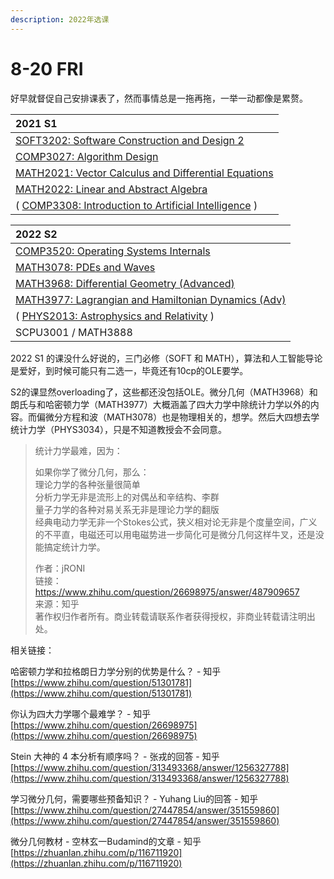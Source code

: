 ```yaml
---
description: 2022年选课
---
```


# 8-20 FRI

好早就督促自己安排课表了，然而事情总是一拖再拖，一举一动都像是累赘。



| 2021 S1 |
| :--- |
| [SOFT3202: Software Construction and Design 2](https://cusp.sydney.edu.au/students/view-unit-page/uos_id/289948) |
| [COMP3027: Algorithm Design](https://cusp.sydney.edu.au/students/view-unit-page/alpha/COMP3027) |
| [MATH2021: Vector Calculus and Differential Equations](https://www.sydney.edu.au/units/MATH2021) |
| [MATH2022: Linear and Abstract Algebra](https://www.sydney.edu.au/units/MATH2022) |
| \( [COMP3308: Introduction to Artificial Intelligence](https://cusp.sydney.edu.au/students/view-unit-page/alpha/COMP3308) \) |



| 2022 S2 |
| :--- |
| [COMP3520: Operating Systems Internals](https://www.sydney.edu.au/units/COMP3520) |
| [MATH3078: PDEs and Waves](https://www.sydney.edu.au/units/MATH3078) |
| [MATH3968: Differential Geometry \(Advanced\)](https://www.sydney.edu.au/units/MATH3968) |
| [MATH3977: Lagrangian and Hamiltonian Dynamics \(Adv\)](https://www.sydney.edu.au/units/MATH3977) |
| \( [PHYS2013: Astrophysics and Relativity](https://www.sydney.edu.au/units/PHYS2013) \) |
| SCPU3001 / MATH3888 |



2022 S1 的课没什么好说的，三门必修（SOFT 和 MATH），算法和人工智能导论是爱好，到时候可能只有二选一，毕竟还有10cp的OLE要学。

S2的课显然overloading了，这些都还没包括OLE。微分几何（MATH3968）和朗氏与和哈密顿力学（MATH3977）大概涵盖了四大力学中除统计力学以外的内容。而偏微分方程和波（MATH3078）也是物理相关的，想学。然后大四想去学统计力学（PHYS3034），只是不知道教授会不会同意。



> 统计力学最难，因为：
>
> 如果你学了微分几何，那么：  
> 理论力学的各种张量很简单  
> 分析力学无非是流形上的对偶丛和辛结构、李群  
> 量子力学的各种对易关系无非是理论力学的翻版  
> 经典电动力学无非一个Stokes公式，狭义相对论无非是个度量空间，广义的不平直，电磁还可以用电磁势进一步简化可是微分几何这样牛叉，还是没能搞定统计力学。  
>   
> 作者：jRONI  
> 链接：https://www.zhihu.com/question/26698975/answer/487909657  
> 来源：知乎  
> 著作权归作者所有。商业转载请联系作者获得授权，非商业转载请注明出处。



相关链接：

哈密顿力学和拉格朗日力学分别的优势是什么？ - 知乎 [https://www.zhihu.com/question/51301781](https://www.zhihu.com/question/51301781)

你认为四大力学哪个最难学？ - 知乎 [https://www.zhihu.com/question/26698975](https://www.zhihu.com/question/26698975)

Stein 大神的 4 本分析有顺序吗？ - 张戎的回答 - 知乎 [https://www.zhihu.com/question/313493368/answer/1256327788](https://www.zhihu.com/question/313493368/answer/1256327788)

学习微分几何，需要哪些预备知识？ - Yuhang Liu的回答 - 知乎 [https://www.zhihu.com/question/27447854/answer/351559860](https://www.zhihu.com/question/27447854/answer/351559860)

微分几何教材 - 空林玄一Budamind的文章 - 知乎 [https://zhuanlan.zhihu.com/p/116711920](https://zhuanlan.zhihu.com/p/116711920)





